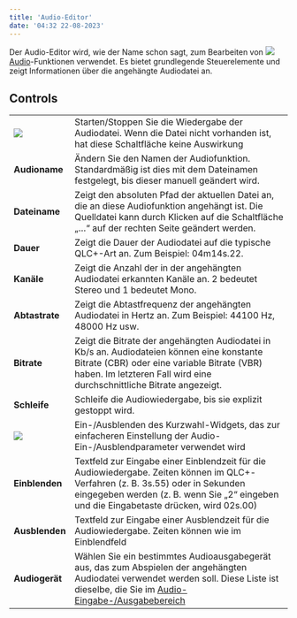 ```yaml
---
title: 'Audio-Editor'
date: '04:32 22-08-2023'
---
```


Der Audio-Editor wird, wie der Name schon sagt, zum Bearbeiten von ![](/basics/audio.png) [Audio](/basics/glossary-and-concepts#audio)-Funktionen verwendet.
Es bietet grundlegende Steuerelemente und zeigt Informationen über die angehängte Audiodatei an.

Controls
--------

|     |     |
| --- | --- |
| ![](/basics/player_play.png) | Starten/Stoppen Sie die Wiedergabe der Audiodatei. Wenn die Datei nicht vorhanden ist, hat diese Schaltfläche keine Auswirkung |
| **Audioname** | Ändern Sie den Namen der Audiofunktion. Standardmäßig ist dies mit dem Dateinamen festgelegt, bis dieser manuell geändert wird. |
| **Dateiname** | Zeigt den absoluten Pfad der aktuellen Datei an, die an diese Audiofunktion angehängt ist. Die Quelldatei kann durch Klicken auf die Schaltfläche „…“ auf der rechten Seite geändert werden. |
| **Dauer** | Zeigt die Dauer der Audiodatei auf die typische QLC+-Art an. Zum Beispiel: 04m14s.22. |
| **Kanäle** | Zeigt die Anzahl der in der angehängten Audiodatei erkannten Kanäle an. 2 bedeutet Stereo und 1 bedeutet Mono. |
| **Abtastrate** | Zeigt die Abtastfrequenz der angehängten Audiodatei in Hertz an. Zum Beispiel: 44100 Hz, 48000 Hz usw. |
| **Bitrate** | Zeigt die Bitrate der angehängten Audiodatei in Kb/s an. Audiodateien können eine konstante Bitrate (CBR) oder eine variable Bitrate (VBR) haben. Im letzteren Fall wird eine durchschnittliche Bitrate angezeigt. |
| **Schleife** | Schleife die Audiowiedergabe, bis sie explizit gestoppt wird. |
| ![](/basics/speed.png) | Ein-/Ausblenden des Kurzwahl-Widgets, das zur einfacheren Einstellung der Audio-Ein-/Ausblendparameter verwendet wird |
| **Einblenden** | Textfeld zur Eingabe einer Einblendzeit für die Audiowiedergabe. Zeiten können im QLC+-Verfahren (z. B. 3s.55) oder in Sekunden eingegeben werden (z. B. wenn Sie „2“ eingeben und die Eingabetaste drücken, wird 02s.00) |
| **Ausblenden** | Textfeld zur Eingabe einer Ausblendzeit für die Audiowiedergabe. Zeiten können wie im Einblendfeld | eingegeben werden
| **Audiogerät** | Wählen Sie ein bestimmtes Audioausgabegerät aus, das zum Abspielen der angehängten Audiodatei verwendet werden soll. Diese Liste ist dieselbe, die Sie im [Audio-Eingabe-/Ausgabebereich](/input-output/audio) | finden